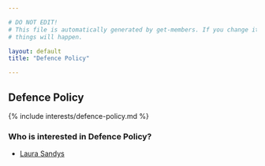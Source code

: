 ```yaml
---

# DO NOT EDIT!
# This file is automatically generated by get-members. If you change it, bad
# things will happen.

layout: default
title: "Defence Policy"

---
```


## Defence Policy

{% include interests/defence-policy.md %}

### Who is interested in Defence Policy?


* [Laura Sandys](/members/laura-sandys.html)
